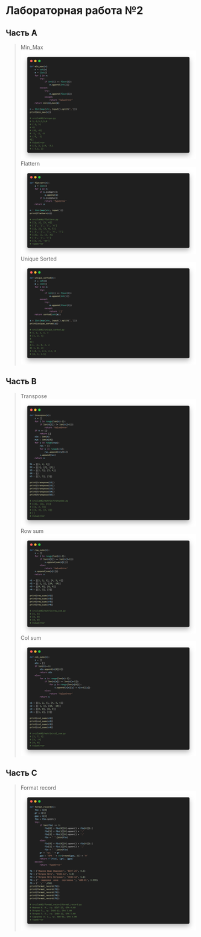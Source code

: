 # **Лабораторная работа №2**
## **Часть A**
>Min_Max
![min_max](https://github.com/darthwood/python_labs/blob/main/images/lab02/arrays.png)
>Flattern
![flattern](https://github.com/darthwood/python_labs/blob/main/images/lab02/flattern.png)
>Unique Sorted
![unique](https://github.com/darthwood/python_labs/blob/main/images/lab02/unique_sorted.png)
## **Часть B**
>Transpose
![transpose](https://github.com/darthwood/python_labs/blob/main/images/lab02/transpose.png)
>Row sum
![row_sum](https://github.com/darthwood/python_labs/blob/main/images/lab02/row_sums.png)
>Col sum
![col_sum](https://github.com/darthwood/python_labs/blob/main/images/lab02/col_sum.png)
## **Часть C**
>Format record
![format_record](https://github.com/darthwood/python_labs/blob/main/images/lab02/format_record.png)
